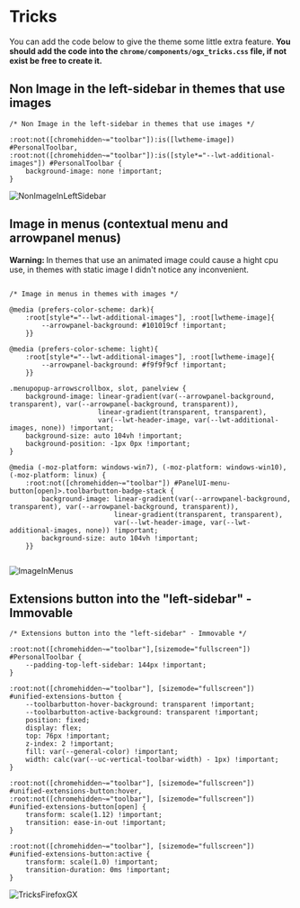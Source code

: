 # Tricks

<p>You can add the code below to give the theme some little extra feature. <b>You should add the code into the <code>chrome/components/ogx_tricks.css</code> file, if not exist be free to create it.</b></p>

## Non Image in the left-sidebar in themes that use images

```
/* Non Image in the left-sidebar in themes that use images */

:root:not([chromehidden~="toolbar"]):is([lwtheme-image]) #PersonalToolbar, 
:root:not([chromehidden~="toolbar"]):is([style*="--lwt-additional-images"]) #PersonalToolbar {
    background-image: none !important;
}
```

![NonImageInLeftSidebar](https://user-images.githubusercontent.com/22057609/228630330-a32dbd11-6800-4cb2-a402-4793cdfe805c.png)

## Image in menus (contextual menu and arrowpanel menus)

<p><b>Warning: </b>In themes that use  an animated image could cause a hight cpu use, in themes with static image I didn't notice any inconvenient. </p>

```

/* Image in menus in themes with images */

@media (prefers-color-scheme: dark){
    :root[style*="--lwt-additional-images"], :root[lwtheme-image]{
        --arrowpanel-background: #101019cf !important;
    }}

@media (prefers-color-scheme: light){
    :root[style*="--lwt-additional-images"], :root[lwtheme-image]{
        --arrowpanel-background: #f9f9f9cf !important;
    }}

.menupopup-arrowscrollbox, slot, panelview {
    background-image: linear-gradient(var(--arrowpanel-background, transparent), var(--arrowpanel-background, transparent)), 
                      linear-gradient(transparent, transparent), 
                      var(--lwt-header-image, var(--lwt-additional-images, none)) !important;
    background-size: auto 104vh !important;
    background-position: -1px 0px !important;
}

@media (-moz-platform: windows-win7), (-moz-platform: windows-win10), (-moz-platform: linux) {
    :root:not([chromehidden~="toolbar"]) #PanelUI-menu-button[open]>.toolbarbutton-badge-stack {
        background-image: linear-gradient(var(--arrowpanel-background, transparent), var(--arrowpanel-background, transparent)), 
                          linear-gradient(transparent, transparent), 
                          var(--lwt-header-image, var(--lwt-additional-images, none)) !important;
        background-size: auto 104vh !important;
    }}
    
```

![ImageInMenus](https://user-images.githubusercontent.com/22057609/228356808-02b9cb92-ba4b-4769-a870-8b41b638c18f.png)

## Extensions button into the "left-sidebar" - Immovable

```
/* Extensions button into the "left-sidebar" - Immovable */

:root:not([chromehidden~="toolbar"],[sizemode="fullscreen"]) #PersonalToolbar {
    --padding-top-left-sidebar: 144px !important;
}

:root:not([chromehidden~="toolbar"], [sizemode="fullscreen"]) #unified-extensions-button {
    --toolbarbutton-hover-background: transparent !important;
    --toolbarbutton-active-background: transparent !important;
    position: fixed;
    display: flex;
    top: 76px !important;
    z-index: 2 !important;
    fill: var(--general-color) !important;
    width: calc(var(--uc-vertical-toolbar-width) - 1px) !important;
}

:root:not([chromehidden~="toolbar"], [sizemode="fullscreen"]) #unified-extensions-button:hover, 
:root:not([chromehidden~="toolbar"], [sizemode="fullscreen"]) #unified-extensions-button[open] {
    transform: scale(1.12) !important;
    transition: ease-in-out !important;
}

:root:not([chromehidden~="toolbar"], [sizemode="fullscreen"]) #unified-extensions-button:active {
    transform: scale(1.0) !important;
    transition-duration: 0ms !important;
}

```

![TricksFirefoxGX](https://user-images.githubusercontent.com/22057609/232177194-4557d278-a9c4-4b93-be64-01d469a4de27.png)
